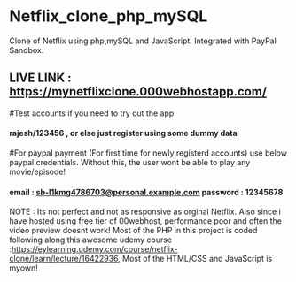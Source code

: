 # Netflix_clone_php_mySQL
Clone of Netflix using php,mySQL and JavaScript. Integrated with PayPal Sandbox.
## LIVE LINK : https://mynetflixclone.000webhostapp.com/

#Test accounts if you need to try out the app
#### rajesh/123456 , or else just register using some dummy data

#For paypal payment (For first time for newly registerd accounts) use below paypal credentials. Without this, the user wont be able to play any movie/episode!
#### email : sb-l1kmg4786703@personal.example.com password : 12345678

NOTE : Its not perfect and not as responsive as orginal Netflix. Also since i have hosted using free tier of 00webhost, performance poor and often the video preview doesnt work!
Most of the PHP in this project is coded following along this awesome udemy course :https://eylearning.udemy.com/course/netflix-clone/learn/lecture/16422936,
Most of the HTML/CSS and JavaScript is myown!

